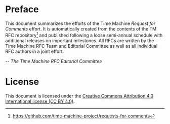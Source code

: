 # Preface

This document summarizes the efforts of the Time Machine _Request for Comments_
effort. It is automatically created from the contents of the TM RFC
repository[^tm_rfc_repo] and published following a loose semi-annual schedule
with additional releases on important milestones. All RFCs are written by the
Time Machine RFC Team and Editorial Committee as well as all individual RFC
authors in a joint effort.

-- _The Time Machine RFC Editorial Committee_

# License

This document is licensed under the
[Creative Commons Attribution 4.0 International license (CC BY 4.0)](https://creativecommons.org/licenses/by/4.0/).

[^tm_rfc_repo]: <https://github.com/time-machine-project/requests-for-comments>
